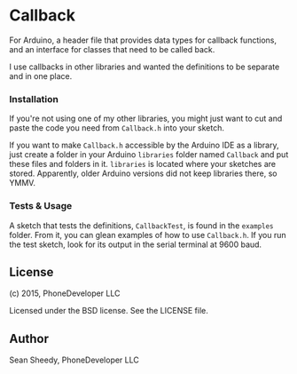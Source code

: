 # Callback

For Arduino, a header file that provides data types for callback functions, and an interface for classes that need to be called back.

I use callbacks in other libraries and wanted the definitions to be separate and in one place.

### Installation

If you're not using one of my other libraries, you might just want to cut and paste the code you need from `Callback.h` into your sketch.

If you want to make `Callback.h` accessible by the Arduino IDE as a library, just create a folder in your Arduino `libraries` folder named `Callback` and put these files and folders in it. `libraries` is located where your sketches are stored. Apparently, older Arduino versions did not keep libraries there, so YMMV.

### Tests & Usage

A sketch that tests the definitions, `CallbackTest`, is found in the `examples` folder. From it, you can glean examples of how to use `Callback.h`. If you run the test sketch, look for its output in the serial terminal at 9600 baud.

## License
(c) 2015, PhoneDeveloper LLC

Licensed under the BSD license. See the LICENSE file.

## Author
Sean Sheedy, PhoneDeveloper LLC